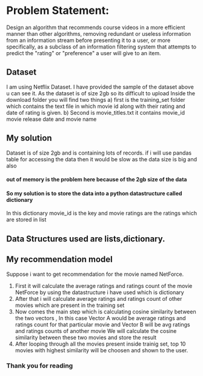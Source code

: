 # Problem Statement:
Design an algorithm that recommends course videos in a more efficient manner than other algorithms, removing redundant or useless information from an information stream before presenting it to a user, or more specifically, as a subclass of an information filtering system that attempts to predict the "rating" or "preference" a user will give to an item.

## Dataset
I am using Netflix Dataset.
I have provided the sample of the dataset above u can see it.
As the dataset is of size 2gb so its difficult to upload
Inside the download folder you will find two things 
a) first is the training_set folder which contains the text file in which movie id along with their rating and date of rating is given.
b) Second is movie_titles.txt it contains movie_id movie release date and movie name

## My solution
Dataset is of size 2gb and is containing lots of records.
if i will use pandas table for accessing the data then it would be slow as the data size is big and also
#### out of memory is the problem here because of the 2gb size of the data
  #### So my solution is to store the data into a python datastructure called dictionary
  In this dictionary movie_id is the key and movie ratings are the ratings which are stored in list

## Data Structures used are lists,dictionary.


## My recommendation model 
Suppose i want to get recommendation for the movie named NetForce.
1) First it will calculate the average ratings and ratings count of the movie NetForce by using the datastructure i have used which is dictionary
2) After that i will calculate average ratings and ratings count of other movies which are present in the training set
3) Now comes the main step which is calculating cosine similarity between the two vectors ,
In this case Vector A would be average ratings and ratings count for that particular movie and Vector B will be avg ratings and ratings counts of another movie
We will calculate the cosine similarity between these two movies and store the result
4) After looping through all the movies present inside trainig set, top 10 movies with highest similarity will be choosen and shown to the user.

### Thank you for reading 

